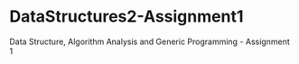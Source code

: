 # DataStructures2-Assignment1

Data Structure, Algorithm Analysis and Generic Programming - Assignment 1
